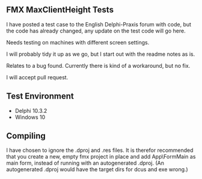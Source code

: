 ## FMX MaxClientHeight Tests

I have posted a test case to the English Delphi-Praxis forum with code,
but the code has already changed, any update on the test code will go here.

Needs testing on machines with different screen settings.

I will probably tidy it up as we go,
but I start out with the readme notes as is.

Relates to a bug found.
Currently there is kind of a workaround, but no fix.

I will accept pull request.

## Test Environment

- Delphi 10.3.2
- Windows 10

## Compiling

I have chosen to ignore the .dproj and .res files.
It is therefor recommended that you create a new, empty fmx project in place and add App\FormMain as main form,
instead of running with an autogenerated .dproj.
(An autogenerated .dproj would have the target dirs for dcus and exe wrong.)
